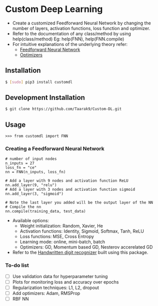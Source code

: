 # Custom Deep Learning
* Create a customized Feedforward Neural Network by changing the number of layers, activation functions, loss function and optimizer.
* Refer to the documentation of any class/method by using help(class/method) Eg: help(FNN), help(FNN.compile)
* For intuitive explanations of the underlying theory refer:
   * [Feedforward Neural Network](https://github.com/Taarak9/DL-from-Scratch/blob/master/Feedforward%20Neural%20Network/README.md)
   * [Optimizers](https://github.com/Taarak9/DL-from-Scratch/blob/master/Optimizers/README.md)

## Installation
```bash
$ [sudo] pip3 install customdl
``` 
## Development Installation
```bash
$ git clone https://github.com/Taarak9/Custom-DL.git
```
## Usage
```python3
>>> from customdl import FNN
```
### Creating a Feedforward Neural Network
```python3
# number of input nodes
n_inputs = 27
loss_fn = "ce"
nn = FNN(n_inputs, loss_fn)

# Add a layer with 9 nodes and activation function ReLU
nn.add_layer(9, "relu")
# Add a layer with 3 nodes and activation function sigmoid
nn.add_layer(3, "sigmoid")

# Note the last layer you added will be the output layer of the NN
# Compile the nn
nn.compile(training_data, test_data)
```
* Available options:
    * Weight initialization: Random, Xavier, He 
    * Activation functions: Identity, Sigmoid, Softmax, Tanh, ReLU
    * Loss functions: MSE, Cross Entropy
    * Learning mode: online, mini-batch, batch
    * Optimizers: GD, Momentum based GD, Nesterov accerelated GD  
* Refer to the [Handwritten digit recognizer](https://github.com/Taarak9/Handwritten-Digit-Recognition/blob/main/src/FNN/hdr_fnn.ipynb) built using this package.

### To-do list
* [ ] Use validation data for hyperparameter tuning
* [ ] Plots for monitoring loss and accuracy over epochs
* [ ] Regularization techniques: L1, L2, dropout
* [ ] Add optimizers: Adam, RMSProp
* [ ] RBF NN
